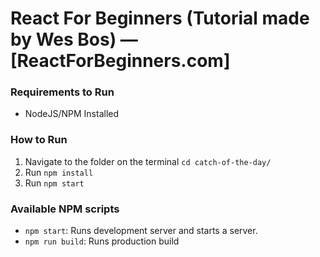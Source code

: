 # React For Beginners (Tutorial made by Wes Bos) — [ReactForBeginners.com]

### Requirements to Run 
* NodeJS/NPM Installed

### How to Run 
1. Navigate to the folder on the terminal `cd catch-of-the-day/`
2. Run `npm install`
3. Run `npm start`

### Available NPM scripts 
* `npm start`: Runs development server and starts a server.
* `npm run build`: Runs production build